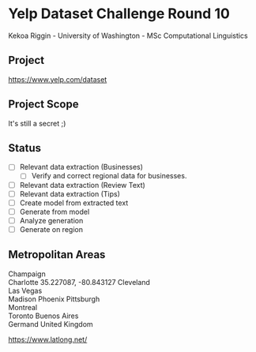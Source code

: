 # Yelp Dataset Challenge Round 10

Kekoa Riggin - University of Washington - MSc Computational Linguistics

## Project

https://www.yelp.com/dataset

## Project Scope

It's still a secret ;)

## Status


- [ ] Relevant data extraction (Businesses)
  - [ ] Verify and correct regional data for businesses.
- [ ] Relevant data extraction (Review Text)
- [ ] Relevant data extraction (Tips)
- [ ] Create model from extracted text
- [ ] Generate from model
- [ ] Analyze generation
- [ ] Generate on region

## Metropolitan Areas

Champaign	
Charlotte	35.227087, -80.843127
Cleveland	
Las Vegas	
Madison	
Phoenix	
Pittsburgh	
Montreal	
Toronto	
Buenos Aires	
Germand	
United Kingdom	

https://www.latlong.net/
